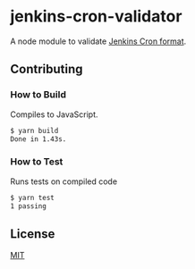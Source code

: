 # jenkins-cron-validator
A node module to validate [Jenkins Cron format](https://github.com/jenkinsci/jenkins/blob/master/core/src/main/resources/hudson/triggers/TimerTrigger/help-spec.jelly).

## Contributing

### How to Build
Compiles to JavaScript.

```bash
$ yarn build
Done in 1.43s.
```

### How to Test
Runs tests on compiled code

```bash
$ yarn test
1 passing
```

## License

[MIT](http://opensource.org/licenses/MIT)
